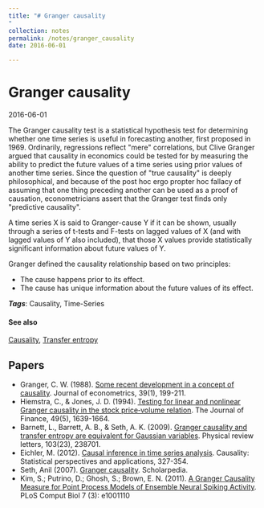 ```yaml
---
title: "# Granger causality
"
collection: notes
permalink: /notes/granger_causality
date: 2016-06-01

---
```


# Granger causality

2016-06-01

The Granger causality test is a statistical hypothesis test for determining whether one time series is useful in forecasting another, first proposed in 1969. Ordinarily, regressions reflect "mere" correlations, but Clive Granger argued that causality in economics could be tested for by measuring the ability to predict the future values of a time series using prior values of another time series. Since the question of "true causality" is deeply philosophical, and because of the post hoc ergo propter hoc fallacy of assuming that one thing preceding another can be used as a proof of causation, econometricians assert that the Granger test finds only "predictive causality".

A time series X is said to Granger-cause Y if it can be shown, usually through a series of t-tests and F-tests on lagged values of X (and with lagged values of Y also included), that those X values provide statistically significant information about future values of Y.

Granger defined the causality relationship based on two principles:
* The cause happens prior to its effect.
* The cause has unique information about the future values of its effect.

***Tags***: Causality, Time-Series

#### See also
[Causality](/notes/causality), [Transfer entropy](/notes/transfer_entropy)


## Papers
* Granger, C. W. (1988). [Some recent development in a concept of causality](). Journal of econometrics, 39(1), 199-211.
* Hiemstra, C., & Jones, J. D. (1994). [Testing for linear and nonlinear Granger causality in the stock price‐volume relation](http://www.volume.technicalanalysis.org.uk/HiJo94.pdf). The Journal of Finance, 49(5), 1639-1664.
* Barnett, L., Barrett, A. B., & Seth, A. K. (2009). [Granger causality and transfer entropy are equivalent for Gaussian variables](http://arxiv.org/pdf/0910.4514). Physical review letters, 103(23), 238701.
* Eichler, M. (2012). [Causal inference in time series analysis](http://researchers-sbe.unimaas.nl/michaeleichler/wp-content/uploads/sites/31/2014/02/causalstatistics.pdf). Causality: Statistical perspectives and applications, 327-354.
* Seth, Anil (2007). [Granger causality](http://www.scholarpedia.org/article/Granger_causality). Scholarpedia.
* Kim, S.; Putrino, D.; Ghosh, S.; Brown, E. N. (2011). [A Granger Causality Measure for Point Process Models of Ensemble Neural Spiking Activity](https://dx.doi.org/10.1371%2Fjournal.pcbi.1001110). PLoS Comput Biol 7 (3): e1001110



